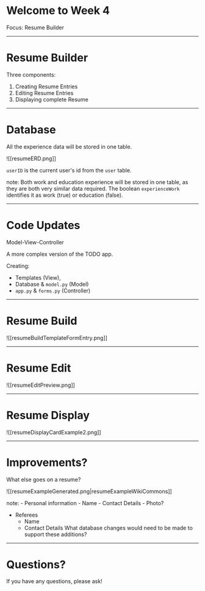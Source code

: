# Welcome to Week 4

Focus: Resume Builder

---
# Resume Builder

Three components:
1. Creating Resume Entries
2. Editing Resume Entries
3. Displaying complete Resume

---

# Database

All the experience data will be stored in one table. 

![[resumeERD.png]]

`userID` is the current user's id from the `user` table.

note: Both work and education experience will be stored in one table, as they are both very similar data required.
The boolean `experienceWork` identifies it as work (true) or education (false).

---
# Code Updates

Model-View-Controller

A more complex version of the TODO app.

Creating:
- Templates (View),
- Database & `model.py` (Model)
- `app.py` & `forms.py` (Controller)

---
# Resume Build

![[resumeBuildTemplateFormEntry.png]]

---

# Resume Edit

![[resumeEditPreview.png]]

---

# Resume Display

![[resumeDisplayCardExample2.png]]

---
# Improvements?

What else goes on a resume?

![[resumeExampleGenerated.png|resumeExampleWikiCommons]]

note: - Personal information
	- Name
	- Contact Details
	- Photo?
- Referees
	- Name
	- Contact Details
What database changes would need to be made to support these additions?
---

# Questions?

If you have any questions, please ask!